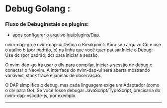 

# Debug Golang :

### Fluxo de DebugInstale os plugins:
- apos configurar o arquivo lua/plugins/Dap.
 
nvim-dap-go e nvim-dap-ui.Defina o Breakpoint: Abra seu arquivo Go e use o atalho <leader>b (por padrão, <space>b)
na linha que você quer pausar.Inicie o Debug: Use <leader>dc (por padrão, <space>dc) para iniciar a sessão.

O nvim-dap-go irá usar o dlv para compilar, iniciar a sessão de debug e conectar o Neovim. 
A interface do nvim-dap-ui será aberta mostrando variáveis, stack trace e janelas de observação.

O DAP simplifica o debug, mas cada linguagem exige um Adaptador (como o dlv para Go). 
Se você fosse debugar JavaScript/TypeScript, precisaria do nvim-dap-vscode-js, por exemplo.

---
